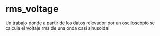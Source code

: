 # rms_voltage
Un trabajo donde a partir de los datos relevador por un osciloscopio se calcula el voltaje rms de una onda casi sinusoidal.

